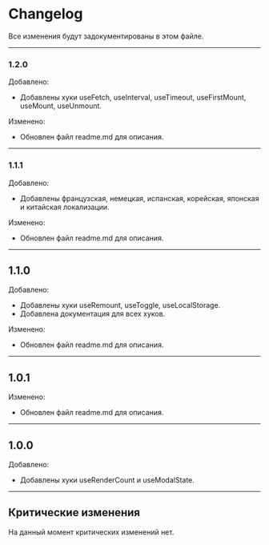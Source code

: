 # Changelog

Все изменения будут задокументированы в этом файле.

---

### 1.2.0
Добавлено:
- Добавлены хуки useFetch, useInterval, useTimeout, useFirstMount, useMount, useUnmount.

Изменено:
- Обновлен файл readme.md для описания.

---

### 1.1.1
Добавлено:
- Добавлены французская, немецкая, испанская, корейская, японская и китайская локализации.

Изменено:
- Обновлен файл readme.md для описания.

---

## 1.1.0
Добавлено:
- Добавлены хуки useRemount, useToggle, useLocalStorage.
- Добавлена документация для всех хуков.

Изменено:
- Обновлен файл readme.md для описания.

---

## 1.0.1
Изменено:
- Обновлен файл readme.md для описания.

---

## 1.0.0
Добавлено:
- Добавлены хуки useRenderCount и useModalState.

---

## Критические изменения

На данный момент критических изменений нет.
